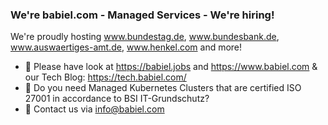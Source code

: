 ### We're babiel.com - Managed Services - We're hiring!

We're proudly hosting www.bundestag.de, www.bundesbank.de, www.auswaertiges-amt.de, www.henkel.com and more!

- 🔭 Please have look at https://babiel.jobs and https://www.babiel.com & our Tech Blog: https://tech.babiel.com/
- 🌱 Do you need Managed Kubernetes Clusters that are certified ISO 27001 in accordance to BSI IT-Grundschutz?
- 💬 Contact us via info@babiel.com
